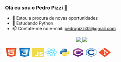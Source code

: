 ### Olá eu sou o Pedro Pizzi 👋

- 🔭 Estou a procura de novas oportunidades
- 🌱 Estudando Python
- 📫 Contate-me no e-mail: pedropizzi35@gmail.com

<div align="center">
  <a href="https://github.com/Pedro-Pizzi">
  <img height="130em" src="https://github-readme-stats.vercel.app/api?username=pedro-pizzi&show_icons=true&theme=dark&include_all_commits=true&count_private=true"/>
  <img height="130em" src="https://github-readme-stats.vercel.app/api/top-langs/?username=pedro-pizzi&layout=compact&langs_count=7&theme=dark"/>
</div>
  
  <div style="display: inline-block"><br>
  <img align="center" alt="Pedro-HTML" height="30" width="40" src="https://raw.githubusercontent.com/devicons/devicon/master/icons/html5/html5-original.svg">
  <img align="center" alt="Pedro-CSS" height="30" width="40" src="https://raw.githubusercontent.com/devicons/devicon/master/icons/css3/css3-original.svg">
  <img align="center" alt="Pedro-Js" height="30" width="40" src="https://raw.githubusercontent.com/devicons/devicon/master/icons/javascript/javascript-plain.svg">
  <img align="center" alt="Pedro-React" height="30" width="40" src="https://raw.githubusercontent.com/devicons/devicon/master/icons/react/react-original.svg">
  <img align="center" alt="Pedro-Python" height="30" width="40" src="https://raw.githubusercontent.com/devicons/devicon/master/icons/python/python-original.svg">
  <img align="center" alt="Pedro-Csharp" height="30" width="40" src="https://raw.githubusercontent.com/devicons/devicon/master/icons/csharp/csharp-original.svg">
  <img align="center" alt="Pedro-Git" height="30" width="40" src="https://github.com/devicons/devicon/blob/master/icons/c/c-line.svg">
  <img align="center" alt="Pedro-Git" height="30" width="40" src="https://github.com/devicons/devicon/blob/master/icons/git/git-original.svg">
 
</div>
  

  
  


